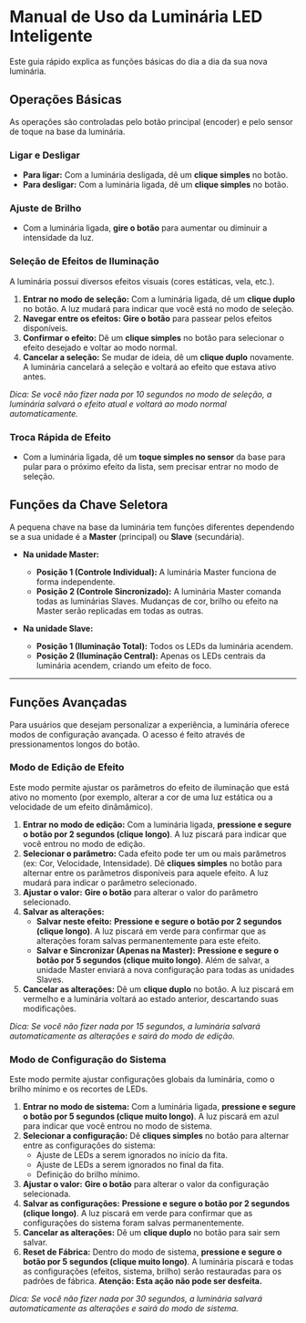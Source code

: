 # Manual de Uso da Luminária LED Inteligente

Este guia rápido explica as funções básicas do dia a dia da sua nova luminária.

## Operações Básicas

As operações são controladas pelo botão principal (encoder) e pelo sensor de toque na base da luminária.

### Ligar e Desligar

*   **Para ligar:** Com a luminária desligada, dê um **clique simples** no botão.
*   **Para desligar:** Com a luminária ligada, dê um **clique simples** no botão.

### Ajuste de Brilho

*   Com a luminária ligada, **gire o botão** para aumentar ou diminuir a intensidade da luz.

### Seleção de Efeitos de Iluminação

A luminária possui diversos efeitos visuais (cores estáticas, vela, etc.).

1.  **Entrar no modo de seleção:** Com a luminária ligada, dê um **clique duplo** no botão. A luz mudará para indicar que você está no modo de seleção.
2.  **Navegar entre os efeitos:** **Gire o botão** para passear pelos efeitos disponíveis.
3.  **Confirmar o efeito:** Dê um **clique simples** no botão para selecionar o efeito desejado e voltar ao modo normal.
4.  **Cancelar a seleção:** Se mudar de ideia, dê um **clique duplo** novamente. A luminária cancelará a seleção e voltará ao efeito que estava ativo antes.

*Dica: Se você não fizer nada por 10 segundos no modo de seleção, a luminária salvará o efeito atual e voltará ao modo normal automaticamente.*

### Troca Rápida de Efeito

*   Com a luminária ligada, dê um **toque simples no sensor** da base para pular para o próximo efeito da lista, sem precisar entrar no modo de seleção.

## Funções da Chave Seletora

A pequena chave na base da luminária tem funções diferentes dependendo se a sua unidade é a **Master** (principal) ou **Slave** (secundária).

*   **Na unidade Master:**
    *   **Posição 1 (Controle Individual):** A luminária Master funciona de forma independente.
    *   **Posição 2 (Controle Sincronizado):** A luminária Master comanda todas as luminárias Slaves. Mudanças de cor, brilho ou efeito na Master serão replicadas em todas as outras.

*   **Na unidade Slave:**
    *   **Posição 1 (Iluminação Total):** Todos os LEDs da luminária acendem.
    *   **Posição 2 (Iluminação Central):** Apenas os LEDs centrais da luminária acendem, criando um efeito de foco.

---

## Funções Avançadas

Para usuários que desejam personalizar a experiência, a luminária oferece modos de configuração avançada. O acesso é feito através de pressionamentos longos do botão.

### Modo de Edição de Efeito

Este modo permite ajustar os parâmetros do efeito de iluminação que está ativo no momento (por exemplo, alterar a cor de uma luz estática ou a velocidade de um efeito dinâmâmico).

1.  **Entrar no modo de edição:** Com a luminária ligada, **pressione e segure o botão por 2 segundos (clique longo)**. A luz piscará para indicar que você entrou no modo de edição.
2.  **Selecionar o parâmetro:** Cada efeito pode ter um ou mais parâmetros (ex: Cor, Velocidade, Intensidade). Dê **cliques simples** no botão para alternar entre os parâmetros disponíveis para aquele efeito. A luz mudará para indicar o parâmetro selecionado.
3.  **Ajustar o valor:** **Gire o botão** para alterar o valor do parâmetro selecionado.
4.  **Salvar as alterações:**
    *   **Salvar neste efeito:** **Pressione e segure o botão por 2 segundos (clique longo)**. A luz piscará em verde para confirmar que as alterações foram salvas permanentemente para este efeito.
    *   **Salvar e Sincronizar (Apenas na Master):** **Pressione e segure o botão por 5 segundos (clique muito longo)**. Além de salvar, a unidade Master enviará a nova configuração para todas as unidades Slaves.
5.  **Cancelar as alterações:** Dê um **clique duplo** no botão. A luz piscará em vermelho e a luminária voltará ao estado anterior, descartando suas modificações.

*Dica: Se você não fizer nada por 15 segundos, a luminária salvará automaticamente as alterações e sairá do modo de edição.*

### Modo de Configuração do Sistema

Este modo permite ajustar configurações globais da luminária, como o brilho mínimo e os recortes de LEDs.

1.  **Entrar no modo de sistema:** Com a luminária ligada, **pressione e segure o botão por 5 segundos (clique muito longo)**. A luz piscará em azul para indicar que você entrou no modo de sistema.
2.  **Selecionar a configuração:** Dê **cliques simples** no botão para alternar entre as configurações do sistema:
    *   Ajuste de LEDs a serem ignorados no início da fita.
    *   Ajuste de LEDs a serem ignorados no final da fita.
    *   Definição do brilho mínimo.
3.  **Ajustar o valor:** **Gire o botão** para alterar o valor da configuração selecionada.
4.  **Salvar as configurações:** **Pressione e segure o botão por 2 segundos (clique longo)**. A luz piscará em verde para confirmar que as configurações do sistema foram salvas permanentemente.
5.  **Cancelar as alterações:** Dê um **clique duplo** no botão para sair sem salvar.
6.  **Reset de Fábrica:** Dentro do modo de sistema, **pressione e segure o botão por 5 segundos (clique muito longo)**. A luminária piscará e todas as configurações (efeitos, sistema, brilho) serão restauradas para os padrões de fábrica. **Atenção: Esta ação não pode ser desfeita.**

*Dica: Se você não fizer nada por 30 segundos, a luminária salvará automaticamente as alterações e sairá do modo de sistema.*
